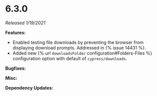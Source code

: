 # 6.3.0

*Released 1/19/2021*

**Features:**

- Enabled testing file downloads by preventing the browser from displaying download prompts. Addressed in {% issue 14431 %}.
- Added new {% url `downloadsFolder` configuration#Folders-Files %} configuration option with default of `cypress/downloads`.

**Bugfixes:**

**Misc:**

**Dependency Updates:**
